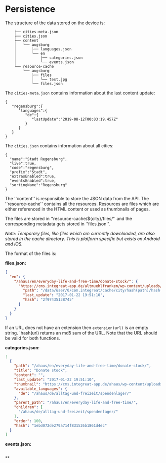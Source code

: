 # Persistence

The structure of the data stored on the device is:

```
    ├── cities-meta.json
    ├── cities.json
    ├── content
    │   └── augsburg
    │       ├── languages.json
    │       └── en
    │           ├── categories.json
    │           └── events.json
    └── resource-cache
        └── augsburg
            ├── files
            │   └── test.jpg
            └── files.json
```

The `cities-meta.json` contains information about the last content update:
```
{  
   "regensburg":{  
      "languages":{  
         "de":{  
            "lastUpdate":"2019-08-12T00:03:19.457Z"
         }
      }
   }
}
```

The `cities.json` contains information about all cities:
```
{  
  "name":"Stadt Regensburg",
  "live":true,
  "code":"regensburg",
  "prefix":"Stadt",
  "extrasEnabled":true,
  "eventsEnabled":true,
  "sortingName":"Regensburg"
}
```

The ''content'' is responsible to store the JSON data from the API.
The ''resource-cache'' contains all the resources. Resources are files which are either referenced in the HTML content or used as thumbnails of pages.

The files are stored in ''resource-cache/${city}/files/'' and the corresponding metadata gets stored in ''files.json''.

*Note: Temporary files, like files which are currently downloaded, are also stored in the cache directory. This is platform specific but exists on Android and iOS.*

The format of the files is:

**files.json:**
```json
{
  "en": {
    "/ahaus/en/everyday-life-and-free-time/donate-stock/": {
      "https://cms.integreat-app.de/altmuehlfranken/wp-content/uploads/sites/163/2017/11/calendar159-150x150.png": {
        "path": "/data/user/0/com.integreat/cache/city/hash(path)/hash(url)extension(url)",
        "last_update": "2017-01-22 19:51:10",
        "hash": "2f97435138745"
      }
    }
  }
}
```
If an URL does not have an extension then `extension(url)` is an empty string. `hash(url) returns an md5 sum of the URL. Note that the URL should be valid for both functions.

**categories.json:**
```json
[
  {
    "path": "/ahaus/en/everyday-life-and-free-time/donate-stock/",
    "title": "Donate stock",
    "content": "",
    "last_update": "2017-01-22 19:51:10",
    "thumbnail": "https://cms.integreat-app.de/ahaus/wp-content/uploads/sites/20/2016/05/truck69b-150x150.png",
    "available_languages": {
      "de": "/ahaus/de/alltag-und-freizeit/spendenlager/"
    },
    "parent_path": "/ahaus/en/everyday-life-and-free-time/",
    "children": [
      "/ahaus/de/alltag-und-freizeit/spendenlager/"
    ],
    "order": 100,
    "hash": "1ebd072de279a714f831526b1861d4ec"
  }
]
```

**events.json:**
```json

```

**
